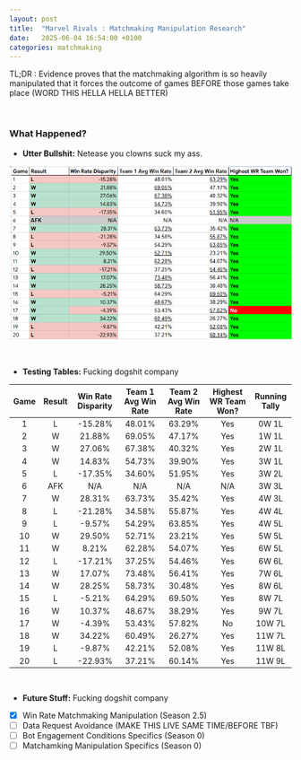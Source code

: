 ```yaml
---
layout: post
title:  "Marvel Rivals : Matchmaking Manipulation Research"
date:   2025-06-04 16:54:00 +0100
categories: matchmaking
---
```


TL;DR : Evidence proves that the matchmaking algorithm is so heavily manipulated that it forces the outcome of games BEFORE those games take place (WORD THIS HELLA HELLA BETTER)

&nbsp;


### What Happened?

- **Utter Bullshit:** Netease you clowns suck my ass.

![Local Image](/assets/imgs/test_img.png)

&nbsp;

- **Testing Tables:** Fucking dogshit company

**Game**|**Result**|**Win Rate Disparity**|**Team 1 Avg Win Rate**|**Team 2 Avg Win Rate**|**Highest WR Team Won?**|**Running Tally**
:-----:|:-----:|:-----:|:-----:|:-----:|:-----:|:-----:
1|L|-15.28%|48.01%|63.29%|Yes|0W 1L
2|W|21.88%|69.05%|47.17%|Yes|1W 1L
3|W|27.06%|67.38%|40.32%|Yes|2W 1L
4|W|14.83%|54.73%|39.90%|Yes|3W 1L
5|L|-17.35%|34.60%|51.95%|Yes|3W 2L
6|AFK|N/A|N/A|N/A|N/A|3W 3L
7|W|28.31%|63.73%|35.42%|Yes|4W 3L
8|L|-21.28%|34.58%|55.87%|Yes|4W 4L
9|L|-9.57%|54.29%|63.85%|Yes|4W 5L
10|W|29.50%|52.71%|23.21%|Yes|5W 5L
11|W|8.21%|62.28%|54.07%|Yes|6W 5L
12|L|-17.21%|37.25%|54.46%|Yes|6W 6L
13|W|17.07%|73.48%|56.41%|Yes|7W 6L
14|W|28.25%|58.73%|30.48%|Yes|8W 6L
15|L|-5.21%|64.29%|69.50%|Yes|8W 7L
16|W|10.37%|48.67%|38.29%|Yes|9W 7L
17|W|-4.39%|53.43%|57.82%|No|10W 7L
18|W|34.22%|60.49%|26.27%|Yes|11W 7L
19|L|-9.87%|42.21%|52.08%|Yes|11W 8L
20|L|-22.93%|37.21%|60.14%|Yes|11W 9L

&nbsp;

- **Future Stuff:** Fucking dogshit company

- [x] Win Rate Matchmaking Manipulation (Season 2.5)
- [ ] Data Request Avoidance (MAKE THIS LIVE SAME TIME/BEFORE TBF)
- [ ] Bot Engagement Conditions Specifics (Season 0)
- [ ] Matchamking Manipulation Specifics (Season 0)

&nbsp;